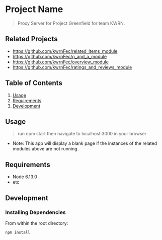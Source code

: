 # Project Name

> Proxy Server for Project Greenfield for team KWRN.

## Related Projects

  - https://github.com/kwrnFec/related_items_module
  - https://github.com/kwrnFec/q_and_a_module
  - https://github.com/kwrnFec/overview_module
  - https://github.com/kwrnFec/ratings_and_reviews_module

## Table of Contents

1. [Usage](#Usage)
1. [Requirements](#requirements)
1. [Development](#development)

## Usage

> run npm start
> then navigate to localhost:3000 in your browser
  - Note: This app will display a blank page if the instances
      of the related modules above are not running.

## Requirements

- Node 6.13.0
- etc

## Development

### Installing Dependencies

From within the root directory:

```sh
npm install
```


